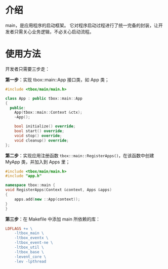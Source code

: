 # 介绍

main，是应用程序的启动框架。 
它对程序启动过程进行了统一完备的封装，让开发者只需关心业务逻辑，不必关心启动流程。

# 使用方法

开发者只需要三步走：

**第一步**：实现 tbox::main::App 接口类，如 App 类；

```C++
#include <tbox/main/main.h>

class App : public tbox::main::App
{
  public:
    App(tbox::main::Context &ctx);
    ~App();

    bool initialize() override;
    bool start() override;
    void stop() override;
    void cleanup() override;
};

```

**第二步**：实现应用注册函数 ``tbox::main::RegisterApps()``，在该函数中创建 MyApp 类，并加入到 Apps 里；

```C++
#include <tbox/main/main.h>
#include "app.h"

namespace tbox::main {
void RegisterApps(Context &context, Apps &apps)
{
    apps.add(new ::App(context));
}
}
```

**第三步**：在 Makefile 中添加 main 所依赖的库：

```Makefile
LDFLAGS += \
	-ltbox_main \
	-ltbox_eventx \
	-ltbox_event-ne \
	-ltbox_util \
	-ltbox_base \
	-levent_core \
	-lev -lpthread
```
